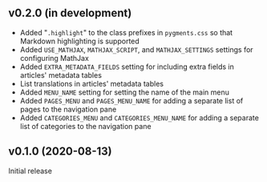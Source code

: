v0.2.0 (in development)
-----------------------
- Added "`.highlight`" to the class prefixes in `pygments.css` so that Markdown
  highlighting is supported
- Added `USE_MATHJAX`, `MATHJAX_SCRIPT`, and `MATHJAX_SETTINGS` settings for
  configuring MathJax
- Added `EXTRA_METADATA_FIELDS` setting for including extra fields in articles'
  metadata tables
- List translations in articles' metadata tables
- Added `MENU_NAME` setting for setting the name of the main menu
- Added `PAGES_MENU` and `PAGES_MENU_NAME` for adding a separate list of pages
  to the navigation pane
- Added `CATEGORIES_MENU` and `CATEGORIES_MENU_NAME` for adding a separate list
  of categories to the navigation pane

v0.1.0 (2020-08-13)
-------------------
Initial release
